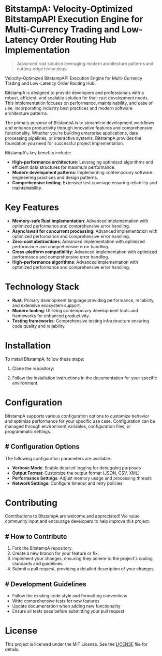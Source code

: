 <!-- fallback_BitstampA_20250803034734_47799 -->

# BitstampA: Velocity-Optimized BitstampAPI Execution Engine for Multi-Currency Trading and Low-Latency Order Routing Hub Implementation
> Advanced rust solution leveraging modern architecture patterns and cutting-edge technology.

Velocity-Optimized BitstampAPI Execution Engine for Multi-Currency Trading and Low-Latency Order Routing Hub.

BitstampA is designed to provide developers and professionals with a robust, efficient, and scalable solution for their rust development needs. This implementation focuses on performance, maintainability, and ease of use, incorporating industry best practices and modern software architecture patterns.

The primary purpose of BitstampA is to streamline development workflows and enhance productivity through innovative features and comprehensive functionality. Whether you're building enterprise applications, data processing pipelines, or interactive systems, BitstampA provides the foundation you need for successful project implementation.

BitstampA's key benefits include:

* **High-performance architecture**: Leveraging optimized algorithms and efficient data structures for maximum performance.
* **Modern development patterns**: Implementing contemporary software engineering practices and design patterns.
* **Comprehensive testing**: Extensive test coverage ensuring reliability and maintainability.

# Key Features

* **Memory-safe Rust implementation**: Advanced implementation with optimized performance and comprehensive error handling.
* **Async/await for concurrent processing**: Advanced implementation with optimized performance and comprehensive error handling.
* **Zero-cost abstractions**: Advanced implementation with optimized performance and comprehensive error handling.
* **Cross-platform compatibility**: Advanced implementation with optimized performance and comprehensive error handling.
* **High-performance algorithms**: Advanced implementation with optimized performance and comprehensive error handling.

# Technology Stack

* **Rust**: Primary development language providing performance, reliability, and extensive ecosystem support.
* **Modern tooling**: Utilizing contemporary development tools and frameworks for enhanced productivity.
* **Testing frameworks**: Comprehensive testing infrastructure ensuring code quality and reliability.

# Installation

To install BitstampA, follow these steps:

1. Clone the repository:


2. Follow the installation instructions in the documentation for your specific environment.

# Configuration

BitstampA supports various configuration options to customize behavior and optimize performance for your specific use case. Configuration can be managed through environment variables, configuration files, or programmatic settings.

## # Configuration Options

The following configuration parameters are available:

* **Verbose Mode**: Enable detailed logging for debugging purposes
* **Output Format**: Customize the output format (JSON, CSV, XML)
* **Performance Settings**: Adjust memory usage and processing threads
* **Network Settings**: Configure timeout and retry policies

# Contributing

Contributions to BitstampA are welcome and appreciated! We value community input and encourage developers to help improve this project.

## # How to Contribute

1. Fork the BitstampA repository.
2. Create a new branch for your feature or fix.
3. Implement your changes, ensuring they adhere to the project's coding standards and guidelines.
4. Submit a pull request, providing a detailed description of your changes.

## # Development Guidelines

* Follow the existing code style and formatting conventions
* Write comprehensive tests for new features
* Update documentation when adding new functionality
* Ensure all tests pass before submitting your pull request

# License

This project is licensed under the MIT License. See the [LICENSE](https://github.com/gary111868/BitstampA/blob/main/LICENSE) file for details.
